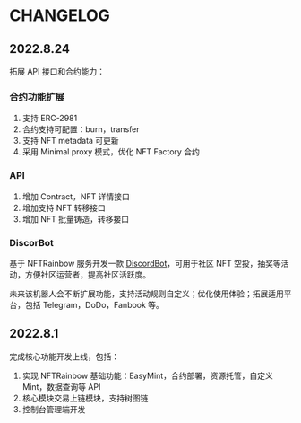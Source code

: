 # CHANGELOG

## 2022.8.24

拓展 API 接口和合约能力：

### 合约功能扩展

1. 支持 ERC-2981
2. 合约支持可配置：burn，transfer
3. 支持 NFT metadata 可更新
4. 采用 Minimal proxy 模式，优化 NFT Factory 合约

### API

1. 增加 Contract，NFT 详情接口
2. 增加支持 NFT 转移接口
3. 增加 NFT 批量铸造，转移接口

### DiscorBot

基于 NFTRainbow 服务开发一款 [DiscordBot](https://github.com/nft-rainbow/discordBot)，可用于社区 NFT 空投，抽奖等活动，方便社区运营者，提高社区活跃度。

未来该机器人会不断扩展功能，支持活动规则自定义；优化使用体验；拓展适用平台，包括 Telegram，DoDo，Fanbook 等。

## 2022.8.1

完成核心功能开发上线，包括：

1. 实现 NFTRainbow 基础功能：EasyMint，合约部署，资源托管，自定义 Mint，数据查询等 API
2. 核心模块交易上链模块，支持树图链
3. 控制台管理端开发
